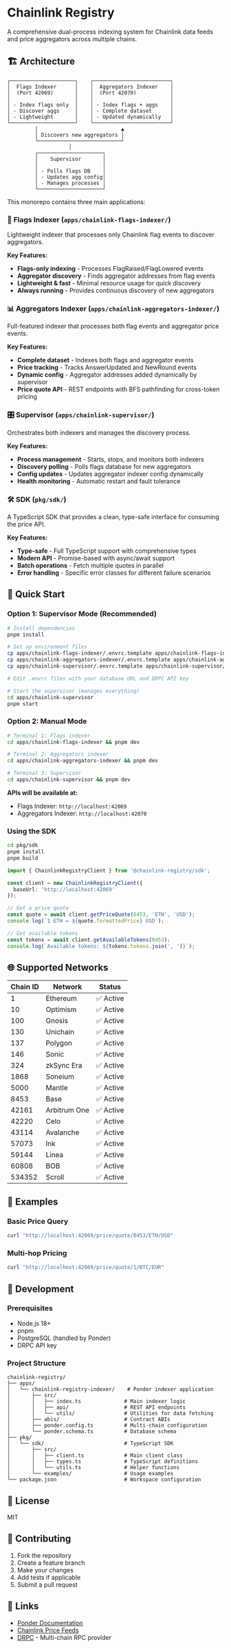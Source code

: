 # Chainlink Registry

A comprehensive dual-process indexing system for Chainlink data feeds and price aggregators across multiple chains.

## 🏗️ Architecture

```
┌─────────────────────┐    ┌─────────────────────────┐
│  Flags Indexer      │    │  Aggregators Indexer    │
│  (Port 42069)       │    │  (Port 42070)           │
│                     │    │                         │
│ - Index flags only  │    │ - Index flags + aggs    │
│ - Discover aggs     │    │ - Complete dataset      │
│ - Lightweight       │    │ - Updated dynamically   │
└─────────────────────┘    └─────────────────────────┘
         │                           ▲
         │ Discovers new aggregators │
         └───────────────────────────┘
                    │
         ┌─────────────────────┐
         │    Supervisor       │
         │                     │
         │ - Polls flags DB    │
         │ - Updates agg config│
         │ - Manages processes │
         └─────────────────────┘
```

This monorepo contains three main applications:

### 🏁 **Flags Indexer** (`apps/chainlink-flags-indexer/`)
Lightweight indexer that processes only Chainlink flag events to discover aggregators.

**Key Features:**
- **Flags-only indexing** - Processes FlagRaised/FlagLowered events
- **Aggregator discovery** - Finds aggregator addresses from flag events  
- **Lightweight & fast** - Minimal resource usage for quick discovery
- **Always running** - Provides continuous discovery of new aggregators

### 📊 **Aggregators Indexer** (`apps/chainlink-aggregators-indexer/`)
Full-featured indexer that processes both flag events and aggregator price events.

**Key Features:**
- **Complete dataset** - Indexes both flags and aggregator events
- **Price tracking** - Tracks AnswerUpdated and NewRound events
- **Dynamic config** - Aggregator addresses added dynamically by supervisor
- **Price quote API** - REST endpoints with BFS pathfinding for cross-token pricing

### 🎛️ **Supervisor** (`apps/chainlink-supervisor/`)
Orchestrates both indexers and manages the discovery process.

**Key Features:**
- **Process management** - Starts, stops, and monitors both indexers
- **Discovery polling** - Polls flags database for new aggregators
- **Config updates** - Updates aggregator indexer config dynamically
- **Health monitoring** - Automatic restart and fault tolerance

### 🛠️ **SDK** (`pkg/sdk/`)
A TypeScript SDK that provides a clean, type-safe interface for consuming the price API.

**Key Features:**
- **Type-safe** - Full TypeScript support with comprehensive types
- **Modern API** - Promise-based with async/await support
- **Batch operations** - Fetch multiple quotes in parallel
- **Error handling** - Specific error classes for different failure scenarios

## 🚀 Quick Start

### Option 1: Supervisor Mode (Recommended)

```bash
# Install dependencies
pnpm install

# Set up environment files
cp apps/chainlink-flags-indexer/.envrc.template apps/chainlink-flags-indexer/.envrc
cp apps/chainlink-aggregators-indexer/.envrc.template apps/chainlink-aggregators-indexer/.envrc  
cp apps/chainlink-supervisor/.envrc.template apps/chainlink-supervisor/.envrc

# Edit .envrc files with your database URL and DRPC API key

# Start the supervisor (manages everything)
cd apps/chainlink-supervisor
pnpm start
```

### Option 2: Manual Mode

```bash
# Terminal 1: Flags indexer
cd apps/chainlink-flags-indexer && pnpm dev

# Terminal 2: Aggregators indexer
cd apps/chainlink-aggregators-indexer && pnpm dev

# Terminal 3: Supervisor  
cd apps/chainlink-supervisor && pnpm dev
```

**APIs will be available at:**
- Flags Indexer: `http://localhost:42069`
- Aggregators Indexer: `http://localhost:42070`

### Using the SDK

```bash
cd pkg/sdk
pnpm install
pnpm build
```

```typescript
import { ChainlinkRegistryClient } from '@chainlink-registry/sdk';

const client = new ChainlinkRegistryClient({
  baseUrl: 'http://localhost:42069'
});

// Get a price quote
const quote = await client.getPriceQuote(8453, 'ETH', 'USD');
console.log(`1 ETH = ${quote.formattedPrice} USD`);

// Get available tokens
const tokens = await client.getAvailableTokens(8453);
console.log(`Available tokens: ${tokens.tokens.join(', ')}`);
```

## 🌐 Supported Networks

| Chain ID | Network | Status |
|----------|---------|--------|
| 1 | Ethereum | ✅ Active |
| 10 | Optimism | ✅ Active |
| 100 | Gnosis | ✅ Active |
| 130 | Unichain | ✅ Active |
| 137 | Polygon | ✅ Active |
| 146 | Sonic | ✅ Active |
| 324 | zkSync Era | ✅ Active |
| 1868 | Soneium | ✅ Active |
| 5000 | Mantle | ✅ Active |
| 8453 | Base | ✅ Active |
| 42161 | Arbitrum One | ✅ Active |
| 42220 | Celo | ✅ Active |
| 43114 | Avalanche | ✅ Active |
| 57073 | Ink | ✅ Active |
| 59144 | Linea | ✅ Active |
| 60808 | BOB | ✅ Active |
| 534352 | Scroll | ✅ Active |

## 📖 Examples

### Basic Price Query
```bash
curl "http://localhost:42069/price/quote/8453/ETH/USD"
```

### Multi-hop Pricing
```bash
curl "http://localhost:42069/price/quote/1/BTC/EUR"
```

## 🚧 Development

### Prerequisites
- Node.js 18+
- pnpm
- PostgreSQL (handled by Ponder)
- DRPC API key

### Project Structure
```
chainlink-registry/
├── apps/
│   └── chainlink-registry-indexer/    # Ponder indexer application
│       ├── src/
│       │   ├── index.ts              # Main indexer logic
│       │   ├── api/                  # REST API endpoints
│       │   └── utils/                # Utilities for data fetching
│       ├── abis/                     # Contract ABIs
│       ├── ponder.config.ts          # Multi-chain configuration
│       └── ponder.schema.ts          # Database schema
├── pkg/
│   └── sdk/                          # TypeScript SDK
│       ├── src/
│       │   ├── client.ts             # Main client class
│       │   ├── types.ts              # TypeScript definitions
│       │   └── utils.ts              # Helper functions
│       └── examples/                 # Usage examples
└── package.json                      # Workspace configuration
```

## 📄 License

MIT

## 🤝 Contributing

1. Fork the repository
2. Create a feature branch
3. Make your changes
4. Add tests if applicable
5. Submit a pull request

## 🔗 Links

- [Ponder Documentation](https://ponder.sh)
- [Chainlink Price Feeds](https://docs.chain.link/data-feeds/price-feeds)
- [DRPC](https://drpc.org) - Multi-chain RPC provider